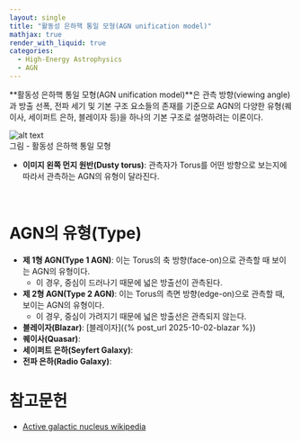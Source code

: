 ```yaml
---
layout: single
title: "활동성 은하핵 통일 모형(AGN unification model)"
mathjax: true
render_with_liquid: true
categories:
  - High-Energy Astrophysics
  - AGN
---  
```


**활동성 은하핵 통일 모형(AGN unification model)**은 관측 방향(viewing angle)과 방출 선폭, 전파 세기 및 기본 구조 요소들의 존재를 기준으로 AGN의 다양한 유형(퀘이사, 세이퍼트 은하, 블레이자 등)을 하나의 기본 구조로 설명하려는 이론이다. 

![alt text]({{site.url}}/images/getimage/unimodel.png)<br>그림 - 활동성 은하핵 통일 모형

- **이미지 왼쪽 먼지 원반(Dusty torus)**: 관측자가 Torus를 어떤 방향으로 보는지에 따라서 관측하는 AGN의 유형이 달라진다. 
<br>

# AGN의 유형(Type)
- **제 1형 AGN(Type 1 AGN)**: 이는 Torus의 축 방향(face-on)으로 관측할 때 보이는 AGN의 유형이다.
  - 이 경우, 중심이 드러나기 때문에 넓은 방출선이 관측된다.
- **제 2형 AGN(Type 2 AGN)**: 이는 Torus의 측면 방향(edge-on)으로 관측할 때, 보이는 AGN의 유형이다.
  - 이 경우, 중심이 가려지기 때문에 넓은 방출선은 관측되지 않는다.
- **블레이자(Blazar)**: [블레이자]({% post_url 2025-10-02-blazar %})
- **퀘이사(Quasar)**:
- **세이퍼트 은하(Seyfert Galaxy)**:
- **전파 은하(Radio Galaxy)**: 

# 참고문헌
- [Active galactic nucleus wikipedia](https://en.wikipedia.org/wiki/Active_galactic_nucleus)